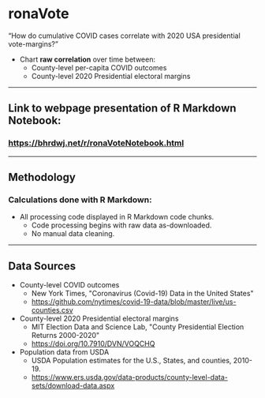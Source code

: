 # ronaVote

“How do cumulative COVID cases correlate with 2020 USA presidential vote-margins?”
- Chart **raw correlation** over time between:
  - County-level per-capita COVID outcomes
  - County-level 2020 Presidential electoral margins

---

## Link to webpage presentation of R Markdown Notebook:
### https://bhrdwj.net/r/ronaVoteNotebook.html

---

## Methodology

### Calculations done with R Markdown:
- All processing code displayed in R Markdown code chunks.
  - Code processing begins with raw data as-downloaded.
  - No manual data cleaning.

---

## Data Sources

- County-level COVID outcomes
  - New York Times, "Coronavirus (Covid-19) Data in the United States"
  - https://github.com/nytimes/covid-19-data/blob/master/live/us-counties.csv
- County-level 2020 Presidential electoral margins
  - MIT Election Data and Science Lab, "County Presidential Election Returns 2000-2020"
  - https://doi.org/10.7910/DVN/VOQCHQ
- Population data from USDA
  - USDA Population estimates for the U.S., States, and counties, 2010-19. 
  - https://www.ers.usda.gov/data-products/county-level-data-sets/download-data.aspx

